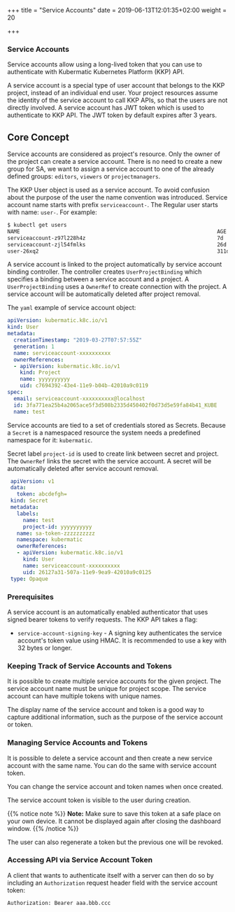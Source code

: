 +++
title = "Service Accounts"
date = 2019-06-13T12:01:35+02:00
weight = 20

+++

### Service Accounts

Service accounts allow using a long-lived token that you can use to authenticate with Kubermatic Kubernetes Platform (KKP) API.

A service account is a special type of user account that belongs to the KKP project, instead of an individual
end user. Your project resources assume the identity of the service account to call KKP APIs, so that the users
are not directly involved. A service account has JWT token which is used to authenticate to KKP API. The JWT token
by default expires after 3 years.

## Core Concept

Service accounts are considered as project's resource. Only the owner of the project can create a service account.
There is no need to create a new group for SA, we want to assign a service account to one of the already defined groups:
`editors`, `viewers` or `projectmanagers`.

The KKP User object is used as a service account. To avoid confusion about the purpose of the user the name convention
was introduced. Service account name starts with prefix `serviceaccount-`. The Regular user starts with name: `user-`.
For example:

```bash
$ kubectl get users
NAME                                                               AGE
serviceaccount-z97l228h4z                                          7d
serviceaccount-zjl54fmlks                                          26d
user-26xq2                                                         311d
```

A service account is linked to the project automatically by service account binding controller. The controller creates
`UserProjectBinding` which specifies a binding between a service account and a project. A `UserProjectBinding` uses a
`OwnerRef` to create connection with the project. A service account will be automatically deleted after project removal.

The `yaml` example of service account object:

```yaml
apiVersion: kubermatic.k8c.io/v1
kind: User
metadata:
  creationTimestamp: "2019-03-27T07:57:55Z"
  generation: 1
  name: serviceaccount-xxxxxxxxxx
  ownerReferences:
  - apiVersion: kubermatic.k8c.io/v1
    kind: Project
    name: yyyyyyyyyy
    uid: c7694392-43e4-11e9-b04b-42010a9c0119
spec:
  email: serviceaccount-xxxxxxxxxx@localhost
  id: 3fa771ea25b4a2065ace5f3d508b2335d450402f0d73d5e59fa84b41_KUBE
  name: test
```

Service accounts are tied to a set of credentials stored as Secrets. Because a `Secret` is a namespaced resource the
system needs a predefined namespace for it: `kubermatic`.

Secret label `project-id` is used to create link between secret and project. The `OwnerRef` links the secret with the
service account. A secret will be automatically deleted after service account removal.

```yaml
 apiVersion: v1
 data:
   token: abcdefgh=
 kind: Secret
 metadata:
   labels:
     name: test
     project-id: yyyyyyyyyy
   name: sa-token-zzzzzzzzzz
   namespace: kubermatic
   ownerReferences:
   - apiVersion: kubermatic.k8c.io/v1
     kind: User
     name: serviceaccount-xxxxxxxxxx
     uid: 26127a31-507a-11e9-9ea9-42010a9c0125
 type: Opaque

```

### Prerequisites

A service account is an automatically enabled authenticator that uses signed bearer tokens to verify requests. The KKP API takes a flag:

- `service-account-signing-key` - A signing key authenticates the service account's token value using HMAC. It is recommended to use a key with 32 bytes or longer.

### Keeping Track of Service Accounts and Tokens

It is possible to create multiple service accounts for the given project. The service account name must be unique for
project scope. The service account can have multiple tokens with unique names.

The display name of the service account and token is a good way to capture additional information, such as the purpose of
the service account or token.

### Managing Service Accounts and Tokens

It is possible to delete a service account and then create a new service account with the same name. You can do the same
with service account token.

You can change the service account and token names when once created.

The service account token is visible to the user during creation.

{{% notice note %}}
**Note:** Make sure to save this token at a safe place on your own device. It cannot be displayed again after closing the dashboard window.
{{% /notice %}}

The user can also regenerate a token but the previous one will be revoked.

### Accessing API via Service Account Token

A client that wants to authenticate itself with a server can then do so by including an `Authorization` request header
field with the service account token:

```HTTP
Authorization: Bearer aaa.bbb.ccc
```
